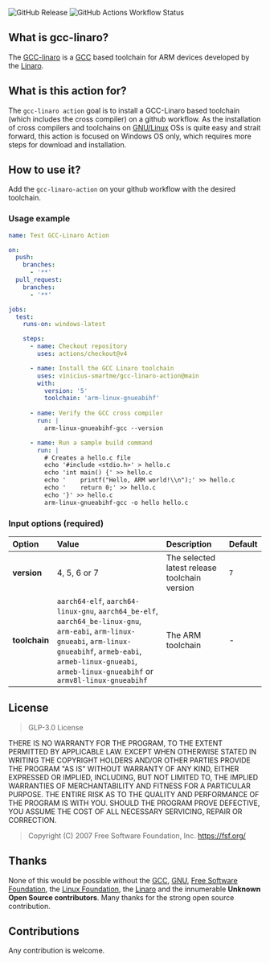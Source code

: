 ![GitHub Release](https://img.shields.io/github/v/release/vinicius-smartme/gcc-linaro-action) ![GitHub Actions Workflow Status](https://img.shields.io/github/actions/workflow/status/vinicius-smartme/gcc-linaro-action/.github%2Fworkflows%2Ftest.yml)


## What is gcc-linaro?

The [GCC-linaro](https://releases.linaro.org/components/toolchain/gcc-linaro/) is a [GCC](https://gcc.gnu.org/) based toolchain for 
ARM devices developed by the [Linaro](https://www.linaro.org/).

## What is this action for?

The `gcc-linaro action` goal is to install a GCC-Linaro based toolchain (which includes the cross compiler) on a github 
workflow. As the installation of cross compilers and toolchains on [GNU/Linux](https://www.gnu.org/gnu/linux-and-gnu.html) OSs is quite easy and strait forward, this 
action is focused on Windows OS only, which requires more steps for download and installation.

## How to use it?

Add the `gcc-linaro-action` on your github workflow with the desired toolchain.

### Usage example

```yml
name: Test GCC-Linaro Action

on:
  push:
    branches:
      - '**'
  pull_request:
    branches:
      - '**'

jobs:
  test:
    runs-on: windows-latest

    steps:
      - name: Checkout repository
        uses: actions/checkout@v4

      - name: Install the GCC Linaro toolchain
        uses: vinicius-smartme/gcc-linaro-action@main
        with:
          version: '5'
          toolchain: 'arm-linux-gnueabihf'
      
      - name: Verify the GCC cross compiler
        run: |
          arm-linux-gnueabihf-gcc --version

      - name: Run a sample build command
        run: |
          # Creates a hello.c file
          echo '#include <stdio.h>' > hello.c
          echo 'int main() {' >> hello.c
          echo '    printf("Hello, ARM world!\\n");' >> hello.c
          echo '    return 0;' >> hello.c
          echo '}' >> hello.c
          arm-linux-gnueabihf-gcc -o hello hello.c
```

### Input options (required)

| Option | Value | Description | Default |
| :--- | :--- | :--- | :--- |
| **version**  | 4, 5, 6 or 7 | The selected latest release toolchain version | `7` |
| **toolchain** | `aarch64-elf`, `aarch64-linux-gnu`, `aarch64_be-elf`, `aarch64_be-linux-gnu`, `arm-eabi`, `arm-linux-gnueabi`, `arm-linux-gnueabihf`, `armeb-eabi`, `armeb-linux-gnueabi`, `armeb-linux-gnueabihf` or `armv8l-linux-gnueabihf`| The ARM toolchain | - |

## License

> GLP-3.0 License

THERE IS NO WARRANTY FOR THE PROGRAM, TO THE EXTENT PERMITTED BY
APPLICABLE LAW.  EXCEPT WHEN OTHERWISE STATED IN WRITING THE COPYRIGHT
HOLDERS AND/OR OTHER PARTIES PROVIDE THE PROGRAM "AS IS" WITHOUT WARRANTY
OF ANY KIND, EITHER EXPRESSED OR IMPLIED, INCLUDING, BUT NOT LIMITED TO,
THE IMPLIED WARRANTIES OF MERCHANTABILITY AND FITNESS FOR A PARTICULAR
PURPOSE.  THE ENTIRE RISK AS TO THE QUALITY AND PERFORMANCE OF THE PROGRAM
IS WITH YOU.  SHOULD THE PROGRAM PROVE DEFECTIVE, YOU ASSUME THE COST OF
ALL NECESSARY SERVICING, REPAIR OR CORRECTION.

> Copyright (C) 2007 Free Software Foundation, Inc. <https://fsf.org/>

## Thanks

None of this would be possible without the [GCC](https://gcc.gnu.org/), [GNU](https://www.gnu.org/home.en.html), 
[Free Software Foundation](https://www.fsf.org/), the [Linux Foundation](https://www.linuxfoundation.org/), the [Linaro](https://www.linaro.org/) and the innumerable __Unknown Open Source contributors__. 
Many thanks for the strong open source contribution.

## Contributions

Any contribution is welcome.

